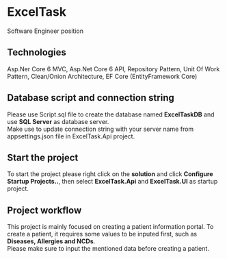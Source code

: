 # ExcelTask
Software Engineer position

## Technologies
Asp.Ner Core 6 MVC, Asp.Net Core 6 API, Repository Pattern, Unit Of Work Pattern, Clean/Onion Architecture, EF Core (EntityFramework Core)

## Database script and connection string
Please use Script.sql file to create the database named **ExcelTaskDB** and use **SQL Server** as database server.<br>
Make use to update connection string with your server name from appsettings.json file in ExcelTask.Api project.

## Start the project
To start the project please right click on the **solution** and click **Configure Startup Projects..**, then select **ExcelTask.Api** and **ExcelTask.UI** as startup project.

## Project workflow
This project is mainly focused on creating a patient information portal. 
To create a patient, it requires some values to be inputed first, such as **Diseases, Allergies and NCDs**.<br>
Please make sure to input the mentioned data before creating a patient.
